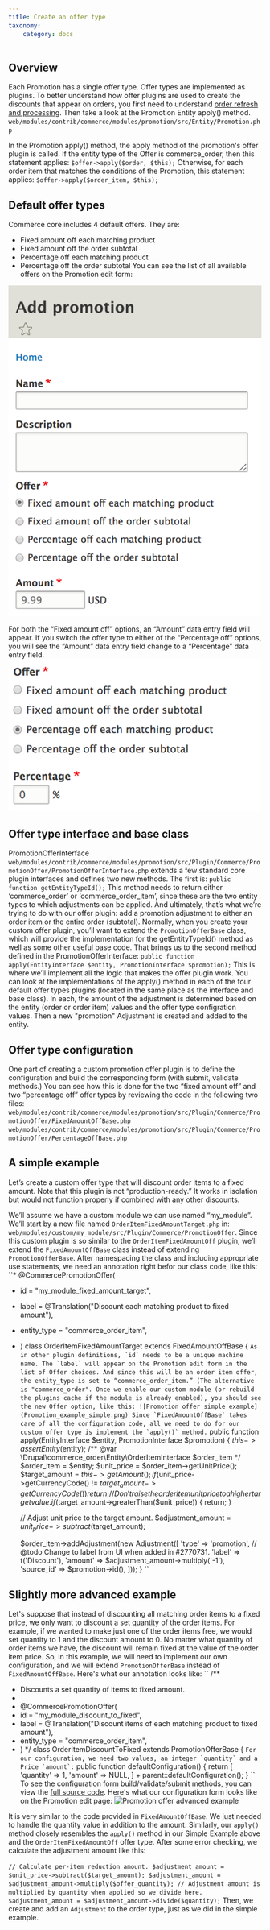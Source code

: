 ```yaml
---
title: Create an offer type
taxonomy:
    category: docs
---
```


## Overview
Each Promotion has a single offer type. Offer types are implemented as plugins. To better understand how offer plugins are used to create the discounts that appear on orders, you first need to understand [order refresh and processing](https:../orders/order-refresh-and-process). Then take a look at the Promotion Entity apply() method. `web/modules/contrib/commerce/modules/promotion/src/Entity/Promotion.php`

In the Promotion apply() method, the apply method of the promotion's offer plugin is called. If the entity type of the Offer is commerce_order, then this statement applies:
  ``$offer->apply($order, $this);``
Otherwise, for each order item that matches the conditions of the Promotion, this statement applies:
  ``$offer->apply($order_item, $this);``
  
 ## Default offer types
 Commerce core includes 4 default offers. They are:
* Fixed amount off each matching product
* Fixed amount off the order subtotal
* Percentage off each matching product
* Percentage off the order subtotal
You can see the list of all available offers on the Promotion edit form:

![Promotion edit form offers fixed](Promotion_offers_fixed.png)

For both the “Fixed amount off” options, an “Amount” data entry field will appear. If you switch the offer type to either of the “Percentage off” options, you will see the “Amount” data entry field change to a “Percentage” data entry field.
![Promotion edit form offers percentage](Promotion_offers_percentage.png)

## Offer type interface and base class
PromotionOfferInterface `web/modules/contrib/commerce/modules/promotion/src/Plugin/Commerce/PromotionOffer/PromotionOfferInterface.php` extends a few standard core plugin interfaces and defines two new methods. The first is:
``public function getEntityTypeId();``
This method needs to return either ‘commerce_order’ or ‘commerce_order_item’, since these are the two entity types to which adjustments can be applied. And ultimately, that’s what we’re trying to do with our offer plugin: add a promotion adjustment to either an order item or the entire order (subtotal). Normally, when you create your custom offer plugin, you’ll want to extend the `PromotionOfferBase` class, which will provide the implementation for the getEntityTypeId() method as well as some other useful base code.
That brings us to the second method defined in the PromotionOfferInterface:
``public function apply(EntityInterface $entity, PromotionInterface $promotion);``
This is where we’ll implement all the logic that makes the offer plugin work. You can look at the implementations of the apply() method in each of the four default offer types plugins (located in the same place as the interface and base class). In each, the amount of the adjustment is determined based on the entity (order or order item) values and the offer type configration values. Then a new "promotion" Adjustment is created and added to the entity.

## Offer type configuration
One part of creating a custom promotion offer plugin is to define the configuration and build the corresponding form (with submit, validate methods.) You can see how this is done for the two “fixed amount off” and two “percentage off” offer types by reviewing the code in the following two files:
``web/modules/contrib/commerce/modules/promotion/src/Plugin/Commerce/PromotionOffer/FixedAmountOffBase.php
web/modules/contrib/commerce/modules/promotion/src/Plugin/Commerce/PromotionOffer/PercentageOffBase.php``

## A simple example
Let’s create a custom offer type that will discount order items to a fixed amount. Note that this plugin is not “production-ready.” It works in isolation but would not function properly if combined with any other discounts.

We’ll assume we have a custom module we can use named “my_module”. We’ll start by a new file named `OrderItemFixedAmountTarget.php` in:
`web/modules/custom/my_module/src/Plugin/Commerce/PromotionOffer`. Since this custom plugin is so similar to the `OrderItemFixedAmountOff` plugin, we’ll extend the `FixedAmountOffBase` class instead of extending `PromotionOfferBase`. After namespacing the class and including appropriate use statements, we need an annotation right befor our class code, like this:
 ``* @CommercePromotionOffer(
 *   id = "my_module_fixed_amount_target",
 *   label = @Translation("Discount each matching product to fixed amount"),
 *   entity_type = "commerce_order_item",
 * ) 
 class OrderItemFixedAmountTarget extends FixedAmountOffBase {
 ``
As in other plugin definitions, `id` needs to be a unique machine name. The `label` will appear on the Promotion edit form in the list of Offer choices. And since this will be an order item offer, the entity_type is set to “commerce_order_item.” (The alternative is "commerce_order". Once we enable our custom module (or rebuild the plugins cache if the module is already enabled), you should see the new Offer option, like this:
![Promotion offer simple example](Promotion_example_simple.png)
Since `FixedAmountOffBase` takes care of all the configuration code, all we need to do for our custom offer type is implement the `apply()` method.
``
  public function apply(EntityInterface $entity, PromotionInterface $promotion) {
    $this->assertEntity($entity);
    /** @var \Drupal\commerce_order\Entity\OrderItemInterface $order_item */
    $order_item = $entity;
    $unit_price = $order_item->getUnitPrice();
    $target_amount = $this->getAmount();
    if ($unit_price->getCurrencyCode() != $target_amount->getCurrencyCode()) {
      return;
    }
    // Don't raise the order item unit price to a higher target value.
    if ($target_amount->greaterThan($unit_price)) {
      return;
    }

    // Adjust unit price to the target amount.
    $adjustment_amount = $unit_price->subtract($target_amount);

    $order_item->addAdjustment(new Adjustment([
      'type' => 'promotion',
      // @todo Change to label from UI when added in #2770731.
      'label' => t('Discount'),
      'amount' => $adjustment_amount->multiply('-1'),
      'source_id' => $promotion->id(),
    ]));
  }
``
## Slightly more advanced example
Let's suppose that instead of discounting all matching order items to a fixed price, we only want to discount a set quantity of the order items. For example, if we wanted to make just one of the order items free, we would set quantity to 1 and the discount amount to 0. No matter what quantity of order items we have, the discount will remain fixed at the value of the order item price.
So, in this example, we will need to implement our own configuration, and we will extend `PromotionOfferBase` instead of `FixedAmountOffBase`. Here's what our annotation looks like:
``
/**
 * Discounts a set quantity of items to fixed amount.
 *
 * @CommercePromotionOffer(
 *   id = "my_module_discount_to_fixed",
 *   label = @Translation("Discount items of each matching product to fixed amount"),
 *   entity_type = "commerce_order_item",
 * )
 */
class OrderItemDiscountToFixed extends PromotionOfferBase {
``
For our configuration, we need two values, an integer `quantity` and a Price `amount`:
``
  public function defaultConfiguration() {
    return [
      'quantity' => 1,
      'amount' => NULL,
    ] + parent::defaultConfiguration();
  }
``
To see the configuration form build/validate/submit methods, you can view the [full source code](https://gist.github.com/lisastreeter/d7bfeff9ef948c4cd3e7a1daad1c9b63). Here's what our configuration form looks like on the Promotion edit page:
![Promotion offer advanced example](Promotion_example_advance.png)

It is very similar to the code provided in `FixedAmountOffBase`. We just needed to handle the quantity value in addition to the amount. Similarly, our `apply()` method closely resembles the `apply()` method in our Simple Example above and the `OrderItemFixedAmountOff` offer type. After some error checking, we calculate the adjustment amount like this:

``
    // Calculate per-item reduction amount.
    $adjustment_amount = $unit_price->subtract($target_amount);
    $adjustment_amount = $adjustment_amount->multiply($offer_quantity);
    // Adjustment amount is multiplied by quantity when applied so we divide here.
    $adjustment_amount = $adjustment_amount->divide($quantity);
``
Then, we create and add an `Adjustment` to the order type, just as we did in the simple example.
